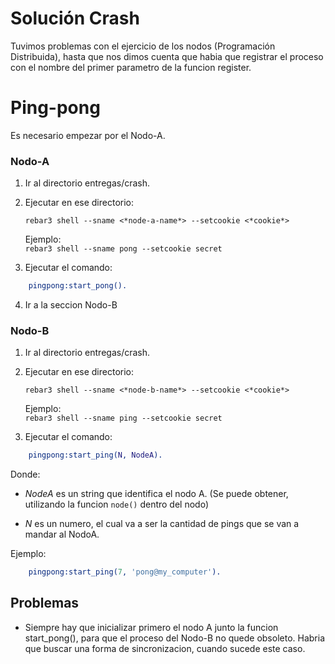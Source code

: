 Solución Crash
=====

Tuvimos problemas con el ejercicio de los nodos (Programación Distribuida), hasta que nos dimos cuenta que habia que registrar el proceso con el nombre del primer parametro de la funcion register.


# Ping-pong

Es necesario empezar por el Nodo-A.

### Nodo-A
1. Ir al directorio entregas/crash.
2. Ejecutar en ese directorio: 
    
    ```rebar3 shell --sname <*node-a-name*> --setcookie <*cookie*>```

    Ejemplo:  
    ```rebar3 shell --sname pong --setcookie secret```
3. Ejecutar el comando:
    
``` erlang
    pingpong:start_pong().
```

4. Ir a la seccion Nodo-B

### Nodo-B

1. Ir al directorio entregas/crash.
2. Ejecutar en ese directorio: 
    
    ```rebar3 shell --sname <*node-b-name*> --setcookie <*cookie*>```

    Ejemplo:  
    ```rebar3 shell --sname ping --setcookie secret```
3. Ejecutar el comando:
    
``` erlang
    pingpong:start_ping(N, NodeA).
```

Donde: 
* *NodeA* es un string que identifica el nodo A. (Se puede obtener, utilizando la funcion ```node()``` dentro del nodo) 

* *N* es un numero, el cual va a ser la cantidad de pings que se van a mandar al NodoA.

Ejemplo:

``` erlang
    pingpong:start_ping(7, 'pong@my_computer').
```

## Problemas

* Siempre hay que inicializar primero el nodo A junto la funcion start_pong(), para que el proceso del Nodo-B no quede obsoleto. Habria que buscar una forma de sincronizacion, cuando sucede este caso.




